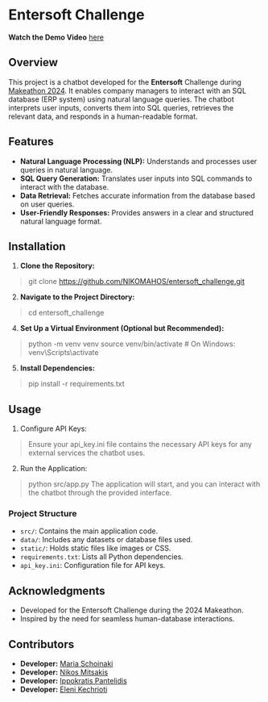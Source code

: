 # Entersoft Challenge

**Watch the Demo Video** [here](https://youtu.be/42vlpCwiU8w)

## Overview

This project is a chatbot developed for the **Entersoft** Challenge during [Makeathon 2024](https://uniai.gr/makeathon-2024/). It enables company managers to interact with an SQL database (ERP system) using natural language queries. The chatbot interprets user inputs, converts them into SQL queries, retrieves the relevant data, and responds in a human-readable format.

## Features

- **Natural Language Processing (NLP):** Understands and processes user queries in natural language.
- **SQL Query Generation:** Translates user inputs into SQL commands to interact with the database.
- **Data Retrieval:** Fetches accurate information from the database based on user queries.
- **User-Friendly Responses:** Provides answers in a clear and structured natural language format.

## Installation

1. **Clone the Repository:**
  > git clone https://github.com/NIKOMAHOS/entersoft_challenge.git

2. **Navigate to the Project Directory:**
  > cd entersoft_challenge
   
4. **Set Up a Virtual Environment (Optional but Recommended):**
  > python -m venv venv
  > source venv/bin/activate  # On Windows: venv\Scripts\activate

5. **Install Dependencies:**
  > pip install -r requirements.txt

## Usage

1. Configure API Keys:
  > Ensure your api_key.ini file contains the necessary API keys for any external services the chatbot uses.

2. Run the Application:
  > python src/app.py
  > The application will start, and you can interact with the chatbot through the provided interface.

### Project Structure
- `src/`: Contains the main application code.
- `data/`: Includes any datasets or database files used.
- `static/`: Holds static files like images or CSS.
- `requirements.txt`: Lists all Python dependencies.
- `api_key.ini`: Configuration file for API keys.

## Acknowledgments
- Developed for the Entersoft Challenge during the 2024 Makeathon.
- Inspired by the need for seamless human-database interactions.

## Contributors
- **Developer:** [Maria Schoinaki](https://github.com/MariaSchoinaki)
- **Developer:** [Nikos Mitsakis](https://github.com/NIKOMAHOS)
- **Developer:** [Ippokratis Pantelidis](https://github.com/Ippo03)
- **Developer:** [Eleni Kechrioti](https://github.com/EleniKechrioti)
